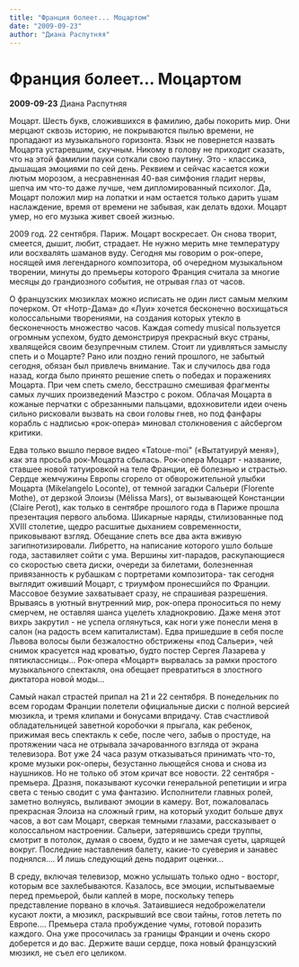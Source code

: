 ```yaml
---
title: "Франция болеет... Моцартом"
date: "2009-09-23"
author: "Диана Распутняя"
---
```


# Франция болеет... Моцартом

**2009-09-23** Диана Распутняя

Моцарт. Шесть букв, сложившихся в фамилию, дабы покорить мир. Они мерцают сквозь историю, не покрываются пылью времени, не пропадают из музыкального горизонта. Язык не повернется назвать Моцарта устаревшим, скучным. Никому в голову не приходит сказать, что на этой фамилии пауки соткали свою паутину. Это - классика, дышащая эмоциями по сей день. Реквием и сейчас касается кожи лютым морозом, а несравненная 40-вая симфония гладит нервы, шепча им что-то даже лучше, чем дипломированный психолог. Да, Моцарт положил мир на лопатки и нам остается только дарить ушам наслаждение, время от времени не забывая, как делать вдохи. Моцарт умер, но его музыка живет своей жизнью.

2009 год. 22 сентября. Париж. Моцарт воскресает. Он снова творит, смеется, дышит, любит, страдает. Не нужно мерить мне температуру или восхвалять шаманов вуду. Сегодня мы говорим о рок-опере, носящей имя легендарного композитора, об очередном музыкальном творении, минуты до премьеры которого Франция считала за многие месяцы до грандиозного события, не отрывая глаз от часов.

О французских мюзиклах можно исписать не один лист самым мелким почерком. От «Нотр-Дама» до «Луи» хочется бесконечно восхищаться колоссальными творениями, на создания которых утекло в бесконечность множество часов. Каждая comedy musical пользуется огромным успехом, будто демонстрируя прекрасный вкус страны, хвалящейся своим безупречным стилем. Стоит ли удивляться замыслу спеть и о Моцарте? Рано или поздно гений прошлого, не забытый сегодня, обязан был привлечь внимание. Так и случилось два года назад, когда было принято решение спеть о  победах и поражениях Моцарта. При чем спеть смело, бесстрашно смешивая фрагменты самых лучших произведений Маэстро с роком. Облачая Моцарта в кожаные перчатки с обрезанными пальцами, вдохновители идеи очень сильно рисковали вызвать на свои головы гнев, но под фанфары корабль с надписью «рок-опера» миновал столкновения с айсбергом критики.

Едва только вышло первое видео «Tatoue-moi" («Вытатуируй меня»), как эта просьба рок-Моцарта сбылась. Рок-опера Моцарт - название, ставшее новой татуировкой на теле Франции, её болезнью и страстью. Сердце жемчужины Европы сгорело от обворожительной улыбки Моцарта (Mikelangelo Loconte),  от темной загадки Сальери (Florente Mothe), от дерзкой Элоизы (Mélissa Mars), от вызывающей  Констанции (Claire Perot), как только в сентябре прошлого года в Париже прошла презентация первого альбома. Шикарные наряды, стилизованные под XVIII столетие, щедро расшитые дыханием современности, приковывают взгляд. Обещание спеть все два акта вживую загипнотизировали. Либретто, на написание которого ушло больше года, заставиляет сойти с ума. Вершины хит-парадов,  раскупающиеся со скоростью света диски, очереди за билетами, болезненная привязанность к рубашкам с портретами композитора- так сегодня выглядит оживший Моцарт, с триумфом пронесшийся по Франции. Массовое безумие захватывает сразу, не спрашивая разрешения. Врываясь в уютный внутренний мир, рок-опера проноситься по нему смерчем, не оставляя шанса уцелеть хладнокровию. Даже меня этот вихрь закрутил - не успела оглянуться, как ноги уже понесли меня в салон (на радость всем капиталистам). Едва пришедшие в себя после Львова волосы были безжалостно обстрижены «под Сальери», чей снимок красуется над кроватью, будто постер Сергея Лазарева у пятиклассницы... Рок-опера «Моцарт» вырвалась за рамки простого музыкального спектакля, она обещает превратиться в злостного диктатора новой моды...

Самый накал страстей припал на 21 и 22 сентября. В понедельник по всем городам Франции полетели официальные диски с полной версией мюзикла, и тремя клипами и бонусами впридачу. Став счастливой обладательницей заветной коробочки я прыгала, как ребенок, прижимая весь спектакль к себе, после чего, забыв о простуде, на протяжении часа не отрывала зачарованного взгляда от экрана телевизора. Вот уже 24 часа разум отказываться принимать что-то, кроме музыки рок-оперы, безустанно льющейся снова и снова из наушников. Но не только об этом кричат все новости. 22 сентября - премьера. Дразня, показывают кусочки генеральной репетиции и игра света с тенью сводит с ума фантазию. Исполнители главных ролей, заметно волнуясь, выливают эмоции в камеру.  Вот, пожаловалась прекрасная Элоиза на сложный грим, на который уходит больше двух часов, а вот сам Моцарт, сверкая темными глазами, рассказывает о колоссальном настроении. Сальери, затерявшись среди труппы, смотрит в потолок, думая о своем, будто и не замечая суеты, царящей вокруг. Последние наставления балету, какие-то суеверия и занавес поднялся.... И лишь следующий день подарит оценки...

В среду, включая телевизор, можно услышать только одно - восторг, которым все захлебываются. Казалось, все эмоции, испытываемые перед премьерой, были каплей в море, поскольку теперь представление порвано в клочья. Затаившиеся недоброжелатели кусают локти, а мюзикл, раскрывший все свои тайны, готов лететь по Европе.... Премьера стала пробуждение чумы, готовой поразить каждого. Она уже просочилась за границы Франции и очень скоро доберется и до вас. Держите ваши сердце, пока новый французский мюзикл, не съел его целиком.